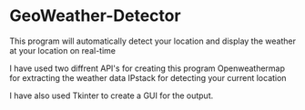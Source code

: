 # GeoWeather-Detector
This program will automatically detect your location and display the weather at your location on real-time


I have used two diffrent API's for creating this program 
Openweathermap for extracting the weather data
IPstack for detecting your current location


I have also used Tkinter to create a GUI for the output.
